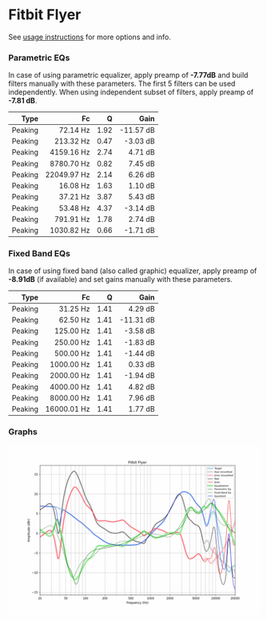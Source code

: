 # Fitbit Flyer
See [usage instructions](https://github.com/jaakkopasanen/AutoEq#usage) for more options and info.

### Parametric EQs
In case of using parametric equalizer, apply preamp of **-7.77dB** and build filters manually
with these parameters. The first 5 filters can be used independently.
When using independent subset of filters, apply preamp of **-7.81 dB**.

| Type    | Fc          |    Q | Gain      |
|--------:|------------:|-----:|----------:|
| Peaking | 72.14 Hz    | 1.92 | -11.57 dB |
| Peaking | 213.32 Hz   | 0.47 | -3.03 dB  |
| Peaking | 4159.16 Hz  | 2.74 | 4.71 dB   |
| Peaking | 8780.70 Hz  | 0.82 | 7.45 dB   |
| Peaking | 22049.97 Hz | 2.14 | 6.26 dB   |
| Peaking | 16.08 Hz    | 1.63 | 1.10 dB   |
| Peaking | 37.21 Hz    | 3.87 | 5.43 dB   |
| Peaking | 53.48 Hz    | 4.37 | -3.14 dB  |
| Peaking | 791.91 Hz   | 1.78 | 2.74 dB   |
| Peaking | 1030.82 Hz  | 0.66 | -1.71 dB  |

### Fixed Band EQs
In case of using fixed band (also called graphic) equalizer, apply preamp of **-8.91dB**
(if available) and set gains manually with these parameters.

| Type    | Fc          |    Q | Gain      |
|--------:|------------:|-----:|----------:|
| Peaking | 31.25 Hz    | 1.41 | 4.29 dB   |
| Peaking | 62.50 Hz    | 1.41 | -11.31 dB |
| Peaking | 125.00 Hz   | 1.41 | -3.58 dB  |
| Peaking | 250.00 Hz   | 1.41 | -1.83 dB  |
| Peaking | 500.00 Hz   | 1.41 | -1.44 dB  |
| Peaking | 1000.00 Hz  | 1.41 | 0.33 dB   |
| Peaking | 2000.00 Hz  | 1.41 | -1.94 dB  |
| Peaking | 4000.00 Hz  | 1.41 | 4.82 dB   |
| Peaking | 8000.00 Hz  | 1.41 | 7.96 dB   |
| Peaking | 16000.01 Hz | 1.41 | 1.77 dB   |

### Graphs
![](./Fitbit%20Flyer.png)